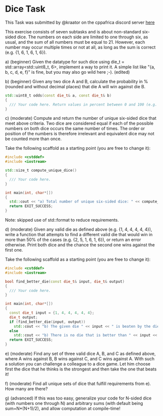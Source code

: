 # Dice Task

This Task was submitted by @kraator on the cppafrica discord server [here](https://discord.com/channels/1064965358567559270/1065315641076236329/1083383612126281769)

This exercise consists of seven subtasks and is about non-standard six-sided dice. The numbers on each side are limited to one through six, as usual, and the sum of all numbers must be equal to 21. However, each number may occur multiple times or not at all, as long as the sum is correct (e.g. {1, 6, 1, 6, 1, 6}).

a) (beginner) Given the datatype for such dice using die_t = std::array<std::uint8_t, 6>, implement a way to print it.
A simple list like "{a, b, c, d, e, f}" is fine, but you may also go wild here ;-). (edited)

b) (beginner) Given any two dice A and B, calculate the probability in % (rounded and without decimal places) that die A will win against die B.
```cpp
std::uint8_t odds(const die_t& a, const die_t& b)
{
  /// Your code here. Return values in percent between 0 and 100 (e.g. 50 for equal dice).
}
```

c) (moderate) Compute and return the number of unique six-sided dice that meet above criteria.
Two dice are considered equal if each of the possible numbers on both dice occurs the same number of times.
The order or position of the numbers is therefore irrelevant and equivalent dice may not be counted more than once.

Take the following scaffold as a starting point (you are free to change it):
```cpp
#include <cstddef>
#include <iostream>

std::size_t compute_unique_dice()
{
  /// Your code here.
}

int main(int, char*[])
{
  std::cout << "a) Total number of unique six-sided dice: " << compute_unique_dice() << ".\n";
  return EXIT_SUCCESS;
}
```

Note: skipped use of std::format to reduce requirements.

d) (moderate) Given any valid die as defined above (e.g. {1, 4, 4, 4, 4, 4}),
write a function that attempts to find a different valid die that would win in more than 50% of the cases (e.g. {2, 5, 1, 6, 1, 6}),
or return an error otherwise. Print both dice and the chance the second one wins against the first one.

Take the following scaffold as a starting point (you are free to change it):
```cpp
#include <cstddef>
#include <iostream>

bool find_better_die(const die_t& input, die_t& output)
{
  /// Your code here.
}

int main(int, char*[])
{
  const die_t input = {1, 4, 4, 4, 4, 4};
  die_t output;
  if (find_better_die(input, output))
    std::cout << "b) The given die " << input << " is beaten by the die " << output << ".\n"
  else
    std::cout << "b) There is no die that is better than " << input << ".\n";
  return EXIT_SUCCESS;
}
```

e) (moderate) Find any set of three valid dice A, B, and C as defined above, where A wins against B, B wins against C, and C wins against A.
With such a solution you can challenge a colleague to a dice game. Let him choose first the dice that he thinks is the strongest and then take the one that beats it!

f) (moderate) Find all unique sets of dice that fulfill requirements from e). How many are there?

g) (advanced) If this was too easy, generalize your code for N-sided dice (with numbers one through N) and arbitrary sums (with default being sum=N*(N+1)/2), and allow computation at compile-time!
